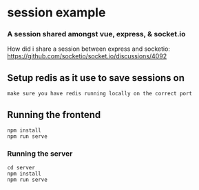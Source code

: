 # session example
### A session shared amongst vue, express, & socket.io
How did i share a session between express and socketio: https://github.com/socketio/socket.io/discussions/4092

## Setup redis as it use to save sessions on
```make sure you have redis running locally on the correct port```

## Running the frontend

```
npm install
npm run serve
```

### Running the server

```
cd server
npm install
npm run serve
```
